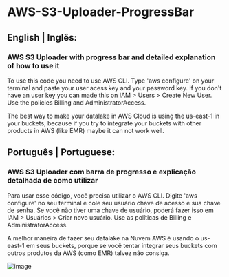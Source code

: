 # AWS-S3-Uploader-ProgressBar
 
 ## English | Inglês:
 ### AWS S3 Uploader with progress bar and detailed explanation of how to use it 
 
   To use this code you need to use AWS CLI. Type 'aws configure' on your terminal and paste your user
   acess key and your password key. If you don't have an user key you can made this on IAM > Users > 
   Create New User. Use the policies Billing and AdministratorAccess.

   The best way to make your datalake in AWS Cloud is using the us-east-1 in your buckets, because 
   if you try to integrate your buckets with other products in AWS (like EMR) maybe it can not
   work well.
 
 ## Português | Portuguese:
 ### AWS S3 Uploader com barra de progresso e explicação detalhada de como utilizar
  
  Para usar esse código, você precisa utilizar o AWS CLI. Digite 'aws configure' no seu terminal e cole seu usuário
  chave de acesso e sua chave de senha. Se você não tiver uma chave de usuário, poderá fazer isso em IAM > Usuários >
  Criar novo usuário. Use as políticas de Billing e AdministratorAccess.

  A melhor maneira de fazer seu datalake na Nuvem AWS é usando o us-east-1 em seus buckets, porque
  se você tentar integrar seus buckets com outros produtos da AWS (como EMR) talvez não consiga.
  
![image](https://user-images.githubusercontent.com/97056856/175105276-e9ffc4ba-85c8-4d01-a065-0a9e3c6673c9.png)
